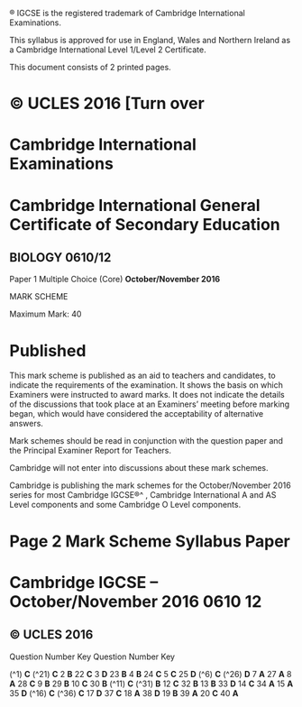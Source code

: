 ® IGCSE is the registered trademark of Cambridge International Examinations. 

 This syllabus is approved for use in England, Wales and Northern Ireland as a Cambridge International Level 1/Level 2 Certificate. 

 This document consists of 2 printed pages. 

# © UCLES 2016 [Turn over 

# Cambridge International Examinations 

# Cambridge International General Certificate of Secondary Education 

## BIOLOGY 0610/12 

Paper 1 Multiple Choice (Core) **October/November 2016** 

MARK SCHEME 

Maximum Mark: 40 

# Published 

This mark scheme is published as an aid to teachers and candidates, to indicate the requirements of the examination. It shows the basis on which Examiners were instructed to award marks. It does not indicate the details of the discussions that took place at an Examiners’ meeting before marking began, which would have considered the acceptability of alternative answers. 

Mark schemes should be read in conjunction with the question paper and the Principal Examiner Report for Teachers. 

Cambridge will not enter into discussions about these mark schemes. 

Cambridge is publishing the mark schemes for the October/November 2016 series for most Cambridge IGCSE®^ , Cambridge International A and AS Level components and some Cambridge O Level components. 


# Page 2 Mark Scheme Syllabus Paper 

# Cambridge IGCSE – October/November 2016 0610 12 

## © UCLES 2016 

 Question Number Key Question Number Key 

(^1) **C** (^21) **C** 2 **B** 22 **C** 3 **D** 23 **B** 4 **B** 24 **C** 5 **C** 25 **D** (^6) **C** (^26) **D** 7 **A** 27 **A** 8 **A** 28 **C** 9 **B** 29 **B** 10 **C** 30 **B** (^11) **C** (^31) **B** 12 **C** 32 **B** 13 **B** 33 **D** 14 **C** 34 **A** 15 **A** 35 **D** (^16) **C** (^36) **C** 17 **D** 37 **C** 18 **A** 38 **D** 19 **B** 39 **A** 20 **C** 40 **A** 


